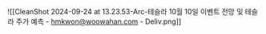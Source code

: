 ![[CleanShot 2024-09-24 at 13.23.53-Arc-테슬라 10월 10일 이벤트 전망 및 테슬라 주가 예측 - hmkwon@woowahan.com - Deliv.png]]